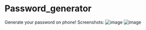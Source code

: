# Password_generator
Generate your password on phone!
Screenshots:
![image](https://user-images.githubusercontent.com/84407094/224930202-7ba94985-d2ed-4d0f-b8a0-d94c31c4c39c.png)
![image](https://user-images.githubusercontent.com/84407094/224930412-0371c7c9-3e85-4b82-beb9-6b5b44b235f8.png)
